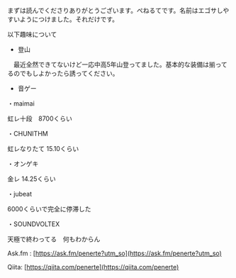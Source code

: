 まずは読んでくださりありがとうございます。ぺねるてです。名前はエゴサしやすいようにつけました。それだけです。


以下趣味について

- 登山

　最近全然できてないけど一応中高5年山登ってました。基本的な装備は揃ってるのでもしよかったら誘ってください。

- 音ゲー

・maimai

虹レ十段　8700くらい

・CHUNITHM

虹レなりたて 15.10くらい

・オンゲキ

金レ 14.25くらい

・jubeat

6000くらいで完全に停滞した

・SOUNDVOLTEX

天極で終わってる　何もわからん

Ask.fm : [https://ask.fm/penerte?utm_so](https://ask.fm/penerte?utm_so)

Qiita: [https://qiita.com/penerte](https://qiita.com/penerte)
